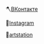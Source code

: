 🪓[ВКонтакте](https://vk.com/duckfromdonskoy)

🏹[Instagram](https://www.instagram.com/duckfromdonskoy/) 

🔪[artstation](https://www.artstation.com/thedolaxom)

